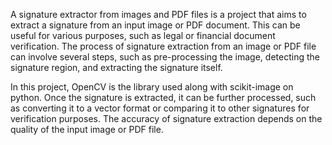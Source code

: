 

A  signature extractor from images and PDF files is a project that aims to extract a signature from an input image or PDF document. This can be useful for various purposes, such as legal or financial document verification.
The process of signature extraction from an image or PDF file can involve several steps, such as pre-processing the image, detecting the signature region, and extracting the signature itself.


In this project, OpenCV is the library used along with scikit-image on python.
Once the signature is extracted, it can be further processed, such as converting it to a vector format or comparing it to other signatures for verification purposes. The accuracy of signature extraction depends on the quality of the input image or PDF file.
